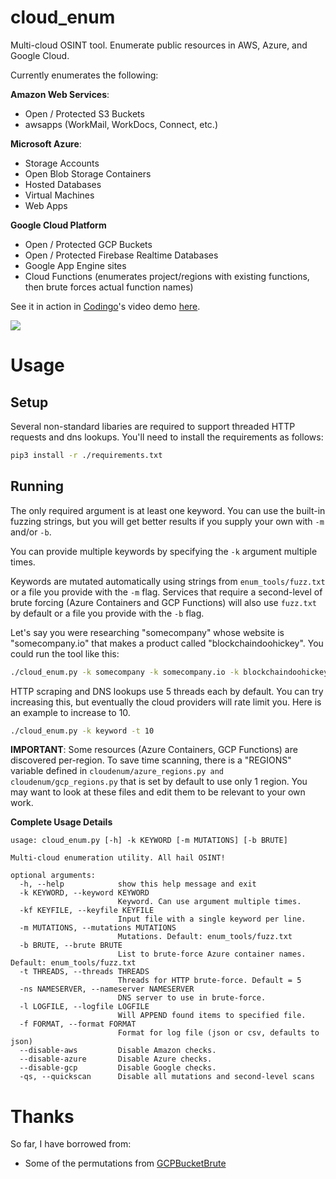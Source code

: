 # cloud_enum
Multi-cloud OSINT tool. Enumerate public resources in AWS, Azure, and Google Cloud.

Currently enumerates the following:

**Amazon Web Services**:
- Open / Protected S3 Buckets
- awsapps (WorkMail, WorkDocs, Connect, etc.)

**Microsoft Azure**:
- Storage Accounts
- Open Blob Storage Containers
- Hosted Databases
- Virtual Machines
- Web Apps

**Google Cloud Platform**
- Open / Protected GCP Buckets
- Open / Protected Firebase Realtime Databases
- Google App Engine sites
- Cloud Functions (enumerates project/regions with existing functions, then brute forces actual function names)

See it in action in [Codingo](https://github.com/codingo)'s video demo [here](https://www.youtube.com/embed/pTUDJhWJ1m0).

<img src="https://initstring.keybase.pub/host/images/cloud_enum.png" align="center"/>


# Usage

## Setup
Several non-standard libaries are required to support threaded HTTP requests and dns lookups. You'll need to install the requirements as follows:

```sh
pip3 install -r ./requirements.txt
```

## Running
The only required argument is at least one keyword. You can use the built-in fuzzing strings, but you will get better results if you supply your own with `-m` and/or `-b`.

You can provide multiple keywords by specifying the `-k` argument multiple times.

Keywords are mutated automatically using strings from `enum_tools/fuzz.txt` or a file you provide with the `-m` flag. Services that require a second-level of brute forcing (Azure Containers and GCP Functions) will also use `fuzz.txt` by default or a file you provide with the `-b` flag.

Let's say you were researching "somecompany" whose website is "somecompany.io" that makes a product called "blockchaindoohickey". You could run the tool like this:

```sh
./cloud_enum.py -k somecompany -k somecompany.io -k blockchaindoohickey
```

HTTP scraping and DNS lookups use 5 threads each by default. You can try increasing this, but eventually the cloud providers will rate limit you. Here is an example to increase to 10.

```sh
./cloud_enum.py -k keyword -t 10
```

**IMPORTANT**: Some resources (Azure Containers, GCP Functions) are discovered per-region. To save time scanning, there is a "REGIONS" variable defined in `cloudenum/azure_regions.py and cloudenum/gcp_regions.py` that is set by default to use only 1 region. You may want to look at these files and edit them to be relevant to your own work.

**Complete Usage Details**
```
usage: cloud_enum.py [-h] -k KEYWORD [-m MUTATIONS] [-b BRUTE]

Multi-cloud enumeration utility. All hail OSINT!

optional arguments:
  -h, --help            show this help message and exit
  -k KEYWORD, --keyword KEYWORD
                        Keyword. Can use argument multiple times.
  -kf KEYFILE, --keyfile KEYFILE
                        Input file with a single keyword per line.
  -m MUTATIONS, --mutations MUTATIONS
                        Mutations. Default: enum_tools/fuzz.txt
  -b BRUTE, --brute BRUTE
                        List to brute-force Azure container names. Default: enum_tools/fuzz.txt
  -t THREADS, --threads THREADS
                        Threads for HTTP brute-force. Default = 5
  -ns NAMESERVER, --nameserver NAMESERVER
                        DNS server to use in brute-force.
  -l LOGFILE, --logfile LOGFILE
                        Will APPEND found items to specified file.
  -f FORMAT, --format FORMAT
                        Format for log file (json or csv, defaults to json)
  --disable-aws         Disable Amazon checks.
  --disable-azure       Disable Azure checks.
  --disable-gcp         Disable Google checks.
  -qs, --quickscan      Disable all mutations and second-level scans
```

# Thanks
So far, I have borrowed from:
- Some of the permutations from [GCPBucketBrute](https://github.com/RhinoSecurityLabs/GCPBucketBrute/blob/master/permutations.txt)
